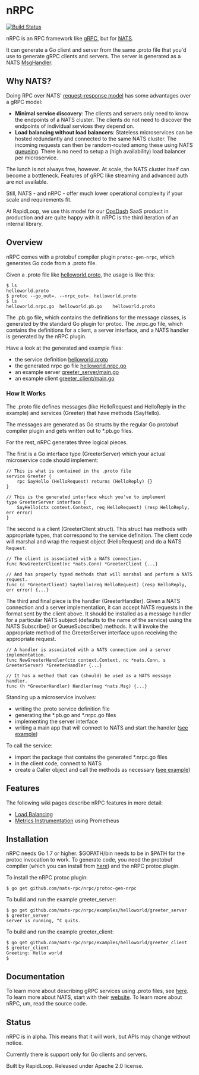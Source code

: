 # nRPC

[![Build Status](https://travis-ci.org/nats-rpc/nrpc.svg?branch=master)](https://travis-ci.org/nats-rpc/nrpc)

nRPC is an RPC framework like [gRPC](https://grpc.io/), but for
[NATS](https://nats.io/).

It can generate a Go client and server from the same .proto file that you'd
use to generate gRPC clients and servers. The server is generated as a NATS
[MsgHandler](https://godoc.org/github.com/nats-io/nats.go#MsgHandler).

## Why NATS?

Doing RPC over NATS'
[request-response model](http://nats.io/documentation/concepts/nats-req-rep/)
has some advantages over a gRPC model:

- **Minimal service discovery**: The clients and servers only need to know the
  endpoints of a NATS cluster. The clients do not need to discover the
  endpoints of individual services they depend on.
- **Load balancing without load balancers**: Stateless microservices can be
  hosted redundantly and connected to the same NATS cluster. The incoming
  requests can then be random-routed among these using NATS
  [queueing](http://nats.io/documentation/concepts/nats-queueing/). There is
  no need to setup a (high availability) load balancer per microservice.

The lunch is not always free, however. At scale, the NATS cluster itself can
become a bottleneck. Features of gRPC like streaming and advanced auth are not
available.

Still, NATS - and nRPC - offer much lower operational complexity if your
scale and requirements fit.

At RapidLoop, we use this model for our [OpsDash](https://www.opsdash.com)
SaaS product in production and are quite happy with it. nRPC is the third
iteration of an internal library.

## Overview

nRPC comes with a protobuf compiler plugin `protoc-gen-nrpc`, which generates
Go code from a .proto file.

Given a .proto file like [helloworld.proto](https://github.com/grpc/grpc-go/blob/master/examples/helloworld/helloworld/helloworld.proto), the usage is like this:

```
$ ls
helloworld.proto
$ protoc --go_out=. --nrpc_out=. helloworld.proto
$ ls
helloworld.nrpc.go	helloworld.pb.go	helloworld.proto
```

The .pb.go file, which contains the definitions for the message classes, is
generated by the standard Go plugin for protoc. The .nrpc.go file, which
contains the definitions for a client, a server interface, and a NATS handler
is generated by the nRPC plugin.

Have a look at the generated and example files:

- the service definition [helloworld.proto](https://github.com/nats-rpc/nrpc/tree/master/examples/helloworld/helloworld/helloworld.proto)
- the generated nrpc go file [helloworld.nrpc.go](https://github.com/nats-rpc/nrpc/tree/master/examples/helloworld/helloworld/helloworld.nrpc.go)
- an example server [greeter_server/main.go](https://github.com/nats-rpc/nrpc/tree/master/examples/helloworld/greeter_server/main.go)
- an example client [greeter_client/main.go](https://github.com/nats-rpc/nrpc/tree/master/examples/helloworld/greeter_client/main.go)

### How It Works

The .proto file defines messages (like HelloRequest and HelloReply in the
example) and services (Greeter) that have methods (SayHello).

The messages are generated as Go structs by the regular Go protobuf compiler
plugin and gets written out to \*.pb.go files.

For the rest, nRPC generates three logical pieces.

The first is a Go interface type (GreeterServer) which your actual
microservice code should implement:

```
// This is what is contained in the .proto file
service Greeter {
    rpc SayHello (HelloRequest) returns (HelloReply) {}
}

// This is the generated interface which you've to implement
type GreeterServer interface {
    SayHello(ctx context.Context, req HelloRequest) (resp HelloReply, err error)
}
```

The second is a client (GreeterClient struct). This struct has
methods with appropriate types, that correspond to the service definition. The
client code will marshal and wrap the request object (HelloRequest) and do a
NATS `Request`.

```
// The client is associated with a NATS connection.
func NewGreeterClient(nc *nats.Conn) *GreeterClient {...}

// And has properly typed methods that will marshal and perform a NATS request.
func (c *GreeterClient) SayHello(req HelloRequest) (resp HelloReply, err error) {...}
```

The third and final piece is the handler (GreeterHandler). Given a NATS
connection and a server implementation, it can accept NATS requests in the
format sent by the client above. It should be installed as a message handler for
a particular NATS subject (defaults to the name of the service) using the
NATS Subscribe() or QueueSubscribe() methods. It will invoke the appropriate
method of the GreeterServer interface upon receiving the appropriate request.

```
// A handler is associated with a NATS connection and a server implementation.
func NewGreeterHandler(ctx context.Context, nc *nats.Conn, s GreeterServer) *GreeterHandler {...}

// It has a method that can (should) be used as a NATS message handler.
func (h *GreeterHandler) Handler(msg *nats.Msg) {...}
```

Standing up a microservice involves:

- writing the .proto service definition file
- generating the \*.pb.go and \*.nrpc.go files
- implementing the server interface
- writing a main app that will connect to NATS and start the handler ([see
  example](https://github.com/nats-rpc/nrpc/blob/master/examples/helloworld/greeter_server/main.go))

To call the service:

- import the package that contains the generated *.nrpc.go files
- in the client code, connect to NATS
- create a Caller object and call the methods as necessary ([see example](https://github.com/nats-rpc/nrpc/blob/master/examples/helloworld/greeter_client/main.go))

## Features

The following wiki pages describe nRPC features in more detail:

- [Load Balancing](https://github.com/nats-rpc/nrpc/wiki/Load-Balancing)
- [Metrics Instrumentation](https://github.com/nats-rpc/nrpc/wiki/Metrics-Instrumentation)
  using Prometheus

## Installation

nRPC needs Go 1.7 or higher. $GOPATH/bin needs to be in $PATH for the protoc
invocation to work. To generate code, you need the protobuf compiler (which
you can install from [here](https://github.com/google/protobuf/releases))
and the nRPC protoc plugin.

To install the nRPC protoc plugin:

```
$ go get github.com/nats-rpc/nrpc/protoc-gen-nrpc
```

To build and run the example greeter_server:

```
$ go get github.com/nats-rpc/nrpc/examples/helloworld/greeter_server
$ greeter_server
server is running, ^C quits.
```

To build and run the example greeter_client:

```
$ go get github.com/nats-rpc/nrpc/examples/helloworld/greeter_client
$ greeter_client
Greeting: Hello world
$
```

## Documentation

To learn more about describing gRPC services using .proto files, see [here](https://grpc.io/docs/guides/concepts.html).
To learn more about NATS, start with their [website](https://nats.io/). To
learn more about nRPC, um, read the source code.

## Status

nRPC is in alpha. This means that it will work, but APIs may change without
notice.

Currently there is support only for Go clients and servers.

Built by RapidLoop. Released under Apache 2.0 license.
